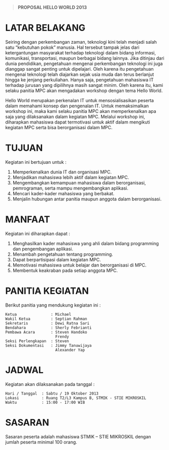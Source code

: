>   __PROPOSAL HELLO WORLD 2013__


LATAR BELAKANG
==============

Seiring dengan perkembangan zaman, teknologi kini telah menjadi salah satu “kebutuhan pokok” manusia. 
Hal tersebut tampak jelas dari ketergantungan masyarakat terhadap teknologi dalam bidang informasi, 
komunikasi, transportasi, maupun berbagai bidang lainnya. Jika ditinjau dari dunia pendidikan, 
pengetahuan mengenai perkembangan teknologi ini juga dianggap sangat penting untuk dipelajari. 
Oleh karena itu pengetahuan mengenai teknologi telah diajarkan sejak usia muda dan terus berlanjut hingga 
ke jenjang perkuliahan. Hanya saja, pengetahuan mahasiswa IT terhadap jurusan yang dipilihnya masih sangat minim. 
Oleh karena itu, kami selaku panitia MPC akan mengadakan workshop dengan tema Hello World.

Hello World merupakan perkenalan IT untuk mensosialisasikan peserta dalam memahami 
konsep dan pengenalan IT. Untuk memaksimalkan workshop ini, maka kami selaku panitia MPC akan 
memperkenalkan apa saja yang dilaksanakan dalam kegiatan MPC. Melalui workshop ini, diharapkan mahasiswa dapat 
termotivasi untuk aktif dalam mengikuti kegiatan MPC serta bisa berorganisasi dalam MPC.

TUJUAN
======

Kegiatan ini bertujuan untuk :

1.  Memperkenalkan dunia IT dan organisasi MPC.
2.  Menjadikan mahasiswa lebih aktif dalam kegiatan MPC.
3.  Mengembangkan kemampuan mahasiswa dalam berorganisasi, pemrograman,
    serta mampu mengembangkan aplikasi.
4.  Mencari kader-kader mahasiswa yang berbakat.
5.  Menjalin hubungan antar panitia maupun anggota dalam berorganisasi.



MANFAAT
=======

Kegiatan ini diharapkan dapat :

1.  Menghasilkan kader mahasiswa yang ahli dalam bidang programming dan
    pengembangan aplikasi.
2.  Menambah pengetahuan tentang programming.
3.  Dapat berpartisipasi dalam kegiatan MPC.
4.  Memotivasi mahasiswa untuk belajar dan berorganisasi di MPC.
5.  Membentuk keakraban pada setiap anggota MPC.


PANITIA KEGIATAN
================

Berikut panitia yang mendukung kegiatan ini :

    Ketua               : Michael
    Wakil Ketua         : Septian Rahman
    Sekretaris          : Dewi Ratna Sari
    Bendahara           : Sherly Febrianti
    Pembawa Acara       : Steven Handoko
                          Frendy
    Seksi Perlengkapan  : Steven
    Seksi Dokumentasi   : Jimmy Tanuwijaya
                          Alexander Yap


JADWAL
======

Kegiatan akan dilaksanakan pada tanggal :

    Hari / Tanggal  : Sabtu / 19 Oktober 2013
    Lokasi          : Ruang T2/L3 Kampus B, STMIK - STIE MIKROSKIL
    Waktu           : 15:00 - 17:00 WIB


SASARAN
=======

Sasaran peserta adalah mahasiswa STMIK – STIE MIKROSKIL dengan jumlah
peserta minimal 100 orang.
